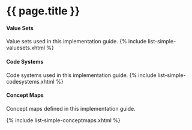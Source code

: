 # {{ page.title }}

#### Value Sets

Value sets used in this implementation guide.
{% include list-simple-valuesets.xhtml %}


#### Code Systems

Code systems used in this implementation guide.
{% include list-simple-codesystems.xhtml %}


#### Concept Maps

Concept maps defined in this implementation guide.

  {% include list-simple-conceptmaps.xhtml %}
